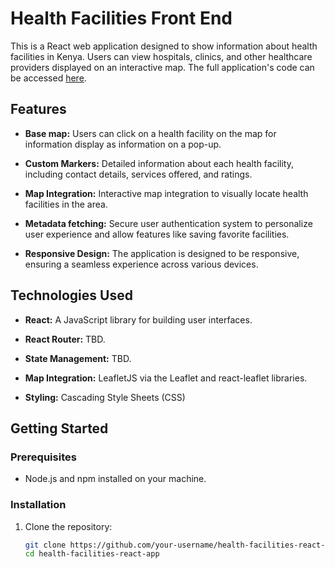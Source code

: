 # Health Facilities Front End

This is a React web application designed to show information about health facilities in Kenya. Users can view hospitals, 
clinics, and other healthcare providers displayed on an interactive map. The full application's code can be accessed [here](https://github.com/jkariscodes/health-facilities).

## Features

- **Base map:** Users can click on a health facility on the map for information display as information on a pop-up.

- **Custom Markers:** Detailed information about each health facility, including contact details, services offered, and ratings.

- **Map Integration:** Interactive map integration to visually locate health facilities in the area.

- **Metadata fetching:** Secure user authentication system to personalize user experience and allow features like saving favorite facilities.

- **Responsive Design:** The application is designed to be responsive, ensuring a seamless experience across various devices.

## Technologies Used

- **React:** A JavaScript library for building user interfaces.

- **React Router:** TBD.

- **State Management:** TBD.

- **Map Integration:**  LeafletJS via the Leaflet and react-leaflet libraries.


- **Styling:** Cascading Style Sheets (CSS)

## Getting Started

### Prerequisites

- Node.js and npm installed on your machine.

### Installation

1. Clone the repository:

   ```bash
   git clone https://github.com/your-username/health-facilities-react-app.git
   cd health-facilities-react-app
